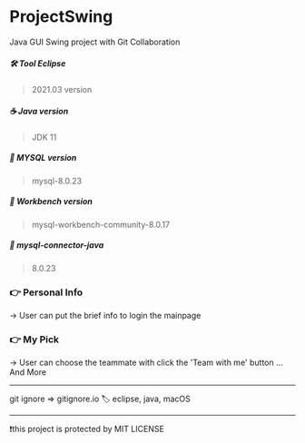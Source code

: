 # ProjectSwing

Java GUI Swing project with Git Collaboration

##### 🛠 Tool Eclipse
> 2021.03 version

##### ☕️ Java version 
> JDK 11

##### 🐬 MYSQL version 
> mysql-8.0.23

##### 🐬 Workbench version 
> mysql-workbench-community-8.0.17

##### 🌉 mysql-connector-java
> 8.0.23


### 👉  Personal Info
  -> User can put the brief info to login the mainpage 
### 👉  My Pick
  -> User can choose the teammate with click the 'Team with me' button
... And More


---

git ignore => gitignore.io 🏷 eclipse, java, macOS


---

❗️this project is protected by MIT LICENSE
